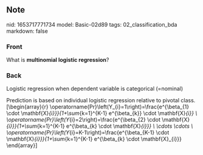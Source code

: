 ## Note
nid: 1653717771734
model: Basic-02d89
tags: 02_classification_bda
markdown: false

### Front
What is <b>multinomial logistic regression</b>?

### Back
Logistic regression when dependent variable is categorical (=nominal)

Prediction is based on individual logistic regression relative to pivotal class.
\[\begin{array}{r}
\operatorname{Pr}\left(Y_{i}=1\right)=\frac{e^{\beta_{1} \cdot \mathbf{X}_{i}}}{1+\sum_{k=1}^{K-1} e^{\beta_{k}} \cdot \mathbf{X}_{i}} \\
\operatorname{Pr}\left(Y_{i}=2\right)=\frac{e^{\beta_{2} \cdot \mathbf{X}_{i}}}{1+\sum_{k=1}^{K-1} e^{\beta_{k} \cdot \mathbf{X}_{i}}} \\
\cdots \cdots \\
\operatorname{Pr}\left(Y_{i}=K-1\right)=\frac{e^{\beta_{K-1} \cdot \mathbf{X}_{i}}}{1+\sum_{k=1}^{K-1} e^{\beta_{k} \cdot \mathbf{X}_{i}}}
\end{array}\]
